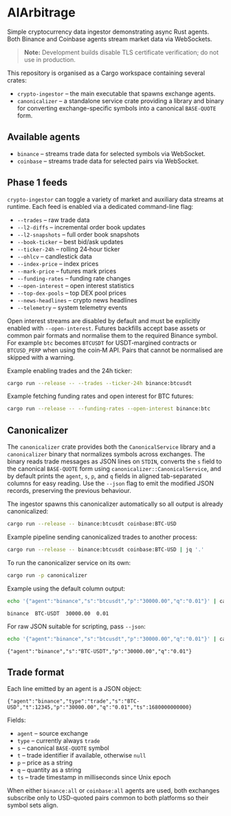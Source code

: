 # AIArbitrage

Simple cryptocurrency data ingestor demonstrating async Rust agents. Both
Binance and Coinbase agents stream market data via WebSockets.

> **Note:** Development builds disable TLS certificate verification; do not use in production.

This repository is organised as a Cargo workspace containing several crates:

- `crypto-ingestor` – the main executable that spawns exchange agents.
- `canonicalizer` – a standalone service crate providing a library and binary
  for converting exchange-specific symbols into a canonical `BASE-QUOTE` form.

## Available agents

- `binance` – streams trade data for selected symbols via WebSocket.
- `coinbase` – streams trade data for selected pairs via WebSocket.

## Phase 1 feeds

`crypto-ingestor` can toggle a variety of market and auxiliary data streams at
runtime. Each feed is enabled via a dedicated command-line flag:

- `--trades` – raw trade data
- `--l2-diffs` – incremental order book updates
- `--l2-snapshots` – full order book snapshots
- `--book-ticker` – best bid/ask updates
- `--ticker-24h` – rolling 24‑hour ticker
- `--ohlcv` – candlestick data
- `--index-price` – index prices
- `--mark-price` – futures mark prices
- `--funding-rates` – funding rate changes
- `--open-interest` – open interest statistics
- `--top-dex-pools` – top DEX pool prices
- `--news-headlines` – crypto news headlines
- `--telemetry` – system telemetry events

Open interest streams are disabled by default and must be explicitly enabled
with `--open-interest`.
Futures backfills accept base assets or common pair formats and normalise them
to the required Binance symbol. For example `btc` becomes `BTCUSDT` for
USDT‑margined contracts or `BTCUSD_PERP` when using the coin‑M API. Pairs that
cannot be normalised are skipped with a warning.

Example enabling trades and the 24h ticker:

```bash
cargo run --release -- --trades --ticker-24h binance:btcusdt
```

Example fetching funding rates and open interest for BTC futures:

```bash
cargo run --release -- --funding-rates --open-interest binance:btc
```

## Canonicalizer

The `canonicalizer` crate provides both the `CanonicalService` library and a
`canonicalizer` binary that normalizes symbols across exchanges. The binary
reads trade messages as JSON lines on `STDIN`, converts the `s` field to the
canonical `BASE-QUOTE` form using `canonicalizer::CanonicalService`, and by
default prints the `agent`, `s`, `p`, and `q` fields in aligned tab-separated
columns for easy reading. Use the `--json` flag to emit the modified JSON
records, preserving the previous behaviour.

The ingestor spawns this canonicalizer automatically so all output is already
canonicalized:

```bash
cargo run --release -- binance:btcusdt coinbase:BTC-USD
```

Example pipeline sending canonicalized trades to another process:

```bash
cargo run --release -- binance:btcusdt coinbase:BTC-USD | jq '.'
```

To run the canonicalizer service on its own:

```bash
cargo run -p canonicalizer
```

Example using the default column output:

```bash
echo '{"agent":"binance","s":"btcusdt","p":"30000.00","q":"0.01"}' | cargo run -p canonicalizer
```

```
binance  BTC-USDT  30000.00  0.01
```

For raw JSON suitable for scripting, pass `--json`:

```bash
echo '{"agent":"binance","s":"btcusdt","p":"30000.00","q":"0.01"}' | cargo run -p canonicalizer -- --json
```

```
{"agent":"binance","s":"BTC-USDT","p":"30000.00","q":"0.01"}
```

## Trade format

Each line emitted by an agent is a JSON object:

```
{"agent":"binance","type":"trade","s":"BTC-USD","t":12345,"p":"30000.00","q":"0.01","ts":1680000000000}
```

Fields:

- `agent` – source exchange
- `type` – currently always `trade`
- `s` – canonical `BASE-QUOTE` symbol
- `t` – trade identifier if available, otherwise `null`
- `p` – price as a string
- `q` – quantity as a string
- `ts` – trade timestamp in milliseconds since Unix epoch

When either `binance:all` or `coinbase:all` agents are used, both exchanges
subscribe only to USD-quoted pairs common to both platforms so their symbol
sets align.

